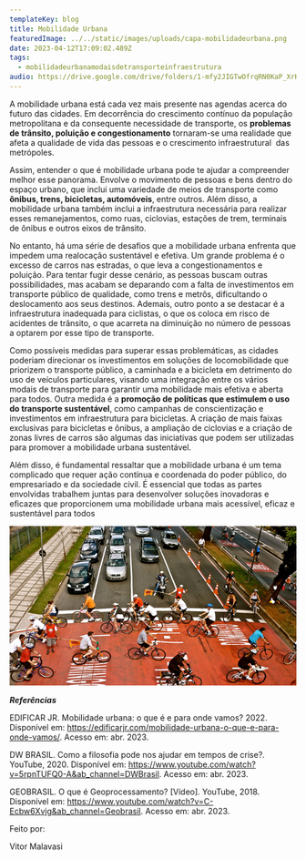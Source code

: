 ```yaml
---
templateKey: blog
title: Mobilidade Urbana
featuredImage: ../../static/images/uploads/capa-mobilidadeurbana.png
date: 2023-04-12T17:09:02.489Z
tags:
  - mobilidadeurbanamodaisdetransporteinfraestrutura
audio: https://drive.google.com/drive/folders/1-mfy2JIGTwOfrqRN0KaP_XrK485lyTWW?usp=sharing
---
```


A mobilidade urbana está cada vez mais presente nas agendas acerca do futuro das cidades. Em decorrência do crescimento contínuo da população metropolitana e da consequente necessidade de transporte, os **problemas de trânsito, poluição e congestionamento** tornaram-se uma realidade que afeta a qualidade de vida das pessoas e o crescimento infraestrutural  das metrópoles.

Assim, entender o que é mobilidade urbana pode te ajudar a compreender melhor esse panorama. Envolve o movimento de pessoas e bens dentro do espaço urbano, que inclui uma variedade de meios de transporte como **ônibus, trens, bicicletas, automóveis**, entre outros. Além disso, a mobilidade urbana também inclui a infraestrutura necessária para realizar esses remanejamentos, como ruas, ciclovias, estações de trem, terminais de ônibus e outros eixos de trânsito.

No entanto, há uma série de desafios que a mobilidade urbana enfrenta que impedem uma realocação sustentável e efetiva. Um grande problema é o excesso de carros nas estradas, o que leva a congestionamentos e poluição. Para tentar fugir desse cenário, as pessoas buscam outras possibilidades, mas acabam se deparando com a falta de investimentos em transporte público de qualidade, como trens e metrôs, dificultando o deslocamento aos seus destinos. Ademais, outro ponto a se destacar é a infraestrutura inadequada para ciclistas, o que os coloca em risco de acidentes de trânsito, o que acarreta na diminuição no número de pessoas a optarem por esse tipo de transporte.

Como possíveis medidas para superar essas problemáticas, as cidades poderiam direcionar os investimentos em soluções de locomobilidade que priorizem o transporte público, a caminhada e a bicicleta em detrimento do uso de veículos particulares, visando uma integração entre os vários modais de transporte para garantir uma mobilidade mais efetiva e aberta para todos. Outra medida é a **promoção de políticas que estimulem o uso do transporte sustentável**, como campanhas de conscientização e investimentos em infraestrutura para bicicletas. A criação de mais faixas exclusivas para bicicletas e ônibus, a ampliação de ciclovias e a criação de zonas livres de carros são algumas das iniciativas que podem ser utilizadas para promover a mobilidade urbana sustentável.

Além disso, é fundamental ressaltar que a mobilidade urbana é um tema complicado que requer ação contínua e coordenada do poder público, do empresariado e da sociedade civil. É essencial que todas as partes envolvidas trabalhem juntas para desenvolver soluções inovadoras e eficazes que proporcionem uma mobilidade urbana mais acessível, eficaz e sustentável para todos

![](../../static/images/uploads/o-que-e.jpg)

**_R﻿eferências_**

EDIFICAR JR. Mobilidade urbana: o que é e para onde vamos? 2022. Disponível em: <https://edificarjr.com/mobilidade-urbana-o-que-e-para-onde-vamos/>. Acesso em: abr. 2023.

DW BRASIL. Como a filosofia pode nos ajudar em tempos de crise?. YouTube, 2020. Disponível em: <https://www.youtube.com/watch?v=5rpnTUFQ0-A&ab_channel=DWBrasil>. Acesso em: abr. 2023.

GEOBRASIL. O que é Geoprocessamento? \[Vídeo]. YouTube, 2018. Disponível em: <https://www.youtube.com/watch?v=C-Ecbw6Xvjg&ab_channel=Geobrasil>. Acesso em: abr. 2023.

F﻿eito por:

V﻿itor Malavasi
